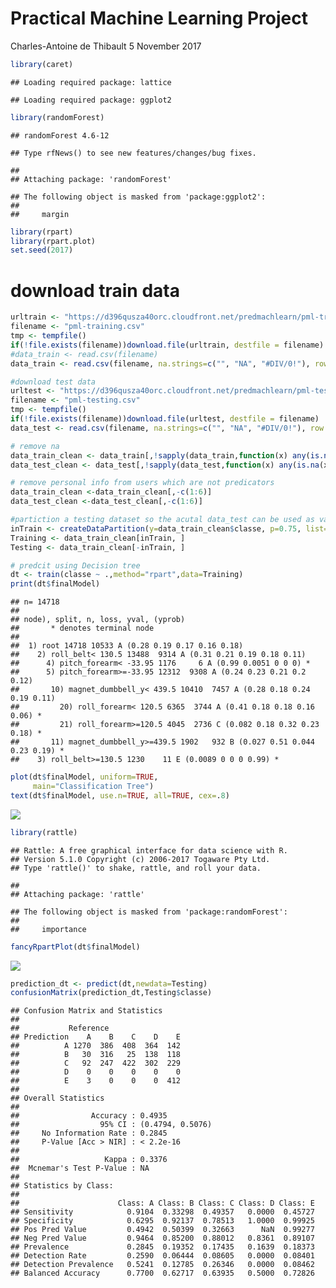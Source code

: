 Practical Machine Learning Project
================
Charles-Antoine de Thibault
5 November 2017

``` r
library(caret)
```

    ## Loading required package: lattice

    ## Loading required package: ggplot2

``` r
library(randomForest)
```

    ## randomForest 4.6-12

    ## Type rfNews() to see new features/changes/bug fixes.

    ## 
    ## Attaching package: 'randomForest'

    ## The following object is masked from 'package:ggplot2':
    ## 
    ##     margin

``` r
library(rpart)
library(rpart.plot)
set.seed(2017)
```

download train data
===================

``` r
urltrain <- "https://d396qusza40orc.cloudfront.net/predmachlearn/pml-training.csv"
filename <- "pml-training.csv"
tmp <- tempfile()
if(!file.exists(filename))download.file(urltrain, destfile = filename)
#data_train <- read.csv(filename)
data_train <- read.csv(filename, na.strings=c("", "NA", "#DIV/0!"), row.names = 1)
```

``` r
#download test data
urltest <- "https://d396qusza40orc.cloudfront.net/predmachlearn/pml-testing.csv"
filename <- "pml-testing.csv"
tmp <- tempfile()
if(!file.exists(filename))download.file(urltest, destfile = filename)
data_test <- read.csv(filename, na.strings=c("", "NA", "#DIV/0!"), row.names = 1)
```

``` r
# remove na
data_train_clean <- data_train[,!sapply(data_train,function(x) any(is.na(x)))]
data_test_clean <- data_test[,!sapply(data_test,function(x) any(is.na(x)))]
```

``` r
# remove personal info from users which are not predicators
data_train_clean <-data_train_clean[,-c(1:6)]
data_test_clean <-data_test_clean[,-c(1:6)]
```

``` r
#partiction a testing dataset so the acutal data_test can be used as validation test.
inTrain <- createDataPartition(y=data_train_clean$classe, p=0.75, list=FALSE)
Training <- data_train_clean[inTrain, ] 
Testing <- data_train_clean[-inTrain, ]
```

``` r
# predcit using Decision tree
dt <- train(classe ~ .,method="rpart",data=Training)
print(dt$finalModel)
```

    ## n= 14718 
    ## 
    ## node), split, n, loss, yval, (yprob)
    ##       * denotes terminal node
    ## 
    ##  1) root 14718 10533 A (0.28 0.19 0.17 0.16 0.18)  
    ##    2) roll_belt< 130.5 13488  9314 A (0.31 0.21 0.19 0.18 0.11)  
    ##      4) pitch_forearm< -33.95 1176     6 A (0.99 0.0051 0 0 0) *
    ##      5) pitch_forearm>=-33.95 12312  9308 A (0.24 0.23 0.21 0.2 0.12)  
    ##       10) magnet_dumbbell_y< 439.5 10410  7457 A (0.28 0.18 0.24 0.19 0.11)  
    ##         20) roll_forearm< 120.5 6365  3744 A (0.41 0.18 0.18 0.16 0.06) *
    ##         21) roll_forearm>=120.5 4045  2736 C (0.082 0.18 0.32 0.23 0.18) *
    ##       11) magnet_dumbbell_y>=439.5 1902   932 B (0.027 0.51 0.044 0.23 0.19) *
    ##    3) roll_belt>=130.5 1230    11 E (0.0089 0 0 0 0.99) *

``` r
plot(dt$finalModel, uniform=TRUE, 
     main="Classification Tree")
text(dt$finalModel, use.n=TRUE, all=TRUE, cex=.8)
```

![](FinalProject_files/figure-markdown_github-ascii_identifiers/unnamed-chunk-7-1.png)

``` r
library(rattle)
```

    ## Rattle: A free graphical interface for data science with R.
    ## Version 5.1.0 Copyright (c) 2006-2017 Togaware Pty Ltd.
    ## Type 'rattle()' to shake, rattle, and roll your data.

    ## 
    ## Attaching package: 'rattle'

    ## The following object is masked from 'package:randomForest':
    ## 
    ##     importance

``` r
fancyRpartPlot(dt$finalModel)
```

![](FinalProject_files/figure-markdown_github-ascii_identifiers/unnamed-chunk-7-2.png)

``` r
prediction_dt <- predict(dt,newdata=Testing)
confusionMatrix(prediction_dt,Testing$classe)
```

    ## Confusion Matrix and Statistics
    ## 
    ##           Reference
    ## Prediction    A    B    C    D    E
    ##          A 1270  386  408  364  142
    ##          B   30  316   25  138  118
    ##          C   92  247  422  302  229
    ##          D    0    0    0    0    0
    ##          E    3    0    0    0  412
    ## 
    ## Overall Statistics
    ##                                           
    ##                Accuracy : 0.4935          
    ##                  95% CI : (0.4794, 0.5076)
    ##     No Information Rate : 0.2845          
    ##     P-Value [Acc > NIR] : < 2.2e-16       
    ##                                           
    ##                   Kappa : 0.3376          
    ##  Mcnemar's Test P-Value : NA              
    ## 
    ## Statistics by Class:
    ## 
    ##                      Class: A Class: B Class: C Class: D Class: E
    ## Sensitivity            0.9104  0.33298  0.49357   0.0000  0.45727
    ## Specificity            0.6295  0.92137  0.78513   1.0000  0.99925
    ## Pos Pred Value         0.4942  0.50399  0.32663      NaN  0.99277
    ## Neg Pred Value         0.9464  0.85200  0.88012   0.8361  0.89107
    ## Prevalence             0.2845  0.19352  0.17435   0.1639  0.18373
    ## Detection Rate         0.2590  0.06444  0.08605   0.0000  0.08401
    ## Detection Prevalence   0.5241  0.12785  0.26346   0.0000  0.08462
    ## Balanced Accuracy      0.7700  0.62717  0.63935   0.5000  0.72826
